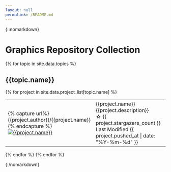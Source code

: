 ```yaml
---
layout: null
permalink: /README.md
---
```

{::nomarkdown}
# Graphics Repository Collection

{% for topic in site.data.topics %}
## {{topic.name}}
{% for project in site.data.project_list[topic.name] %}
<table> <tbody> <tr> <td align="left" width=250>
{% capture url%}{{project.author}}/{{project.name}}{% endcapture %}
<a href="https://github.com/{{url}}"><img src="{{ project.image }}" alt="{{project.name}}"/></a></td>
<td align="left" width=600>{{project.name}}<br>
{{project.description}}<br>
☆ {{ project.stargazers_count }} <br>
Last Modified {{ project.pushed_at | date: "%Y-%m-%d" }} <br>
</td></tr></tbody></table>
{% endfor %}
{% endfor %}

{:/nomarkdown}